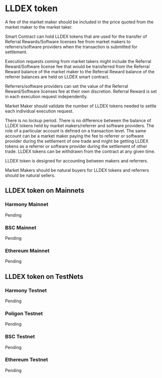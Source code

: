 # LLDEX token

A fee of the market maker should be included in the price quoted from the market maker to the market taker. 

Smart Contract can hold LLDEX tokens that are used for the transfer of Referral Rewards/Software licenses fee from market makers to referrers/software providers when the transaction is submitted for settlement. 

Execution requests coming from market takers might include the Referral Reward/Software license fee that would be transferred from the Referral Reward balance of the market maker to the Referral Reward balance of the referrer balances are held on LLDEX smart contract.

Referrers/software providers can set the value of the Referral Reward/Software licenses fee at their own discretion. Referral Reward is set in each execution request independently.

Market Maker should validate the number of LLDEX tokens needed to settle each individual execution request.

There is no lockup period. There is no difference between the balance of LLDEX tokens held by market makers/referrer and software providers. The role of a particular account is defined on a transaction level. The same account can be a market maker paying the fee to referrer or software provider during the settlement of one trade and might be getting LLDEX tokens as a referrer or software provider during the settlement of other trade. LLDEX tokens can be withdrawn from the contract at any given time.

LLDEX token is designed for accounting between makers and referrers.

Market Makers should be natural buyers for LLDEX tokens and referrers should be natural sellers.

## LLDEX token on Mainnets

### Harmony Mainnet

Pending

### BSC Mainnet

Pending

### Ethereum Mainnet

Pending

## LLDEX token on TestNets

### Harmony Testnet

Pending

### Poligon Testnet

Pending

### BSC Testnet

Pending

### Ethereum Testnet

Pending

